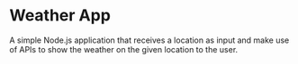 # Weather App

A simple Node.js application that receives a location as input and make use of APIs to show the weather on the given location to the user.
